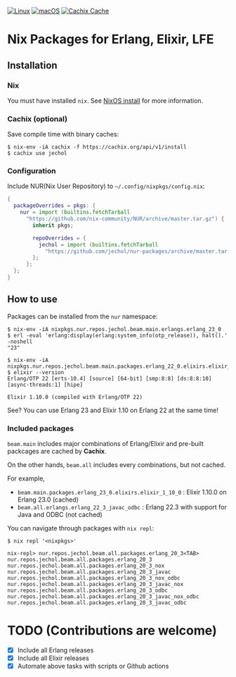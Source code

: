 [![Linux](https://github.com/jechol/nur-packages/workflows/Linux/badge.svg)](https://github.com/jechol/nur-packages/actions?query=workflow%3A%22Linux%22)
[![macOS](https://github.com/jechol/nur-packages/workflows/macOS/badge.svg)](https://github.com/jechol/nur-packages/actions?query=workflow%3A%22macOS%22)
[![Cachix Cache](https://img.shields.io/badge/cachix-jechol-blue.svg)](https://jechol.cachix.org)

# Nix Packages for Erlang, Elixir, LFE

## Installation

### Nix

You must have installed `nix`. See [NixOS install](https://nixos.org/manual/nix/stable/#chap-installation) for more information.

### Cachix (optional)

Save compile time with binary caches:

```console
$ nix-env -iA cachix -f https://cachix.org/api/v1/install
$ cachix use jechol
```

### Configuration

Include NUR(Nix User Repository) to `~/.config/nixpkgs/config.nix`:

```nix
{
  packageOverrides = pkgs: {
    nur = import (builtins.fetchTarball
      "https://github.com/nix-community/NUR/archive/master.tar.gz") {
        inherit pkgs;

        repoOverrides = {
          jechol = import (builtins.fetchTarball
            "https://github.com/jechol/nur-packages/archive/master.tar.gz") { };
        };
      };
  };
}
```

## How to use

Packages can be installed from the `nur` namespace:

```console
$ nix-env -iA nixpkgs.nur.repos.jechol.beam.main.erlangs.erlang_23_0
$ erl -eval 'erlang:display(erlang:system_info(otp_release)), halt().'  -noshell
"23"

$ nix-env -iA nixpkgs.nur.repos.jechol.beam.main.packages.erlang_22_0.elixirs.elixir_1_10_0
$ elixir --version
Erlang/OTP 22 [erts-10.4] [source] [64-bit] [smp:8:8] [ds:8:8:10] [async-threads:1] [hipe]

Elixir 1.10.0 (compiled with Erlang/OTP 22)
```

See? You can use Erlang 23 and Elixir 1.10 on Erlang 22 at the same time!

### Included packages

`beam.main` includes major combinations of Erlang/Elixir and pre-built packcages are cached by **Cachix**.

On the other hands, `beam.all` includes every combinations, but not cached.

For example,

- `beam.main.packages.erlang_23_0.elixirs.elixir_1_10_0` : Elixir 1.10.0 on Erlang 23.0 (cached)
- `beam.all.erlangs.erlang_22_3_javac_odbc` : Erlang 22.3 with support for Java and ODBC (not cached)

You can navigate through packages with `nix repl`:

```
$ nix repl '<nixpkgs>'

nix-repl> nur.repos.jechol.beam.all.packages.erlang_20_3<TAB>
nur.repos.jechol.beam.all.packages.erlang_20_3
nur.repos.jechol.beam.all.packages.erlang_20_3_nox
nur.repos.jechol.beam.all.packages.erlang_20_3_javac
nur.repos.jechol.beam.all.packages.erlang_20_3_nox_odbc
nur.repos.jechol.beam.all.packages.erlang_20_3_javac_nox
nur.repos.jechol.beam.all.packages.erlang_20_3_odbc
nur.repos.jechol.beam.all.packages.erlang_20_3_javac_nox_odbc
nur.repos.jechol.beam.all.packages.erlang_20_3_javac_odbc
```

# TODO (Contributions are welcome)

- [x] Include all Erlang releases
- [x] Include all Elixir releases
- [x] Automate above tasks with scripts or Github actions
